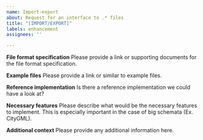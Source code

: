 ```yaml
---
name: Import-export
about: Request for an interface to .* files
title: "[IMPORT/EXPORT]"
labels: enhancement
assignees: ''

---
```


**File format specification**
Please provide a link or supporting documents for the file format specification.

**Example files**
Please provide a link or similar to example files.

**Reference implementation**
Is there a reference implementation we could have a look at?

**Necessary features**
Please describe what would be the necessary features to implement. This is especially important in the case of big schemata (Ex. CityGML).

**Additional context**
Please provide any additional information here.
